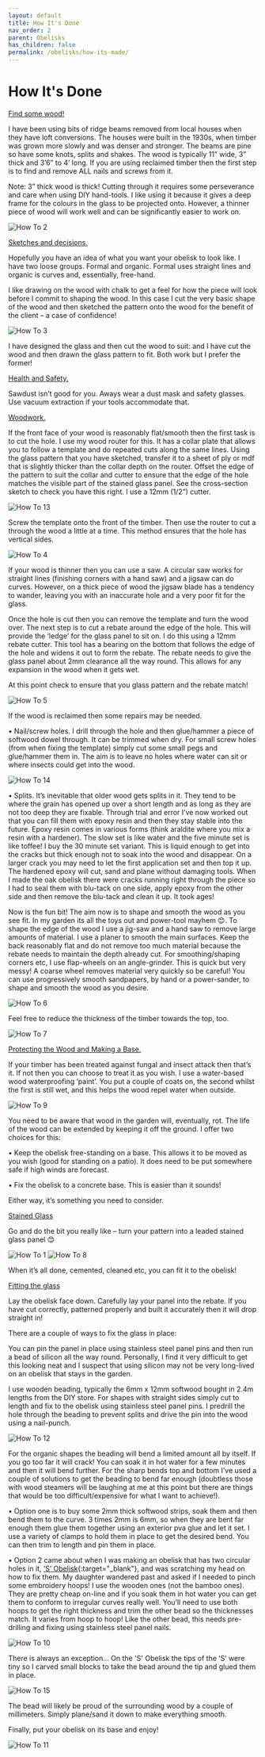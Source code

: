 ```yaml
---
layout: default
title: How It's Done
nav_order: 2
parent: Obelisks
has_children: false
permalink: /obelisks/how-its-made/
---
```


# How It's Done

<u>Find some wood!</u>

I have been using bits of ridge beams removed from local houses when they have loft conversions. The houses were built in the 1930s, when timber was grown more slowly and was denser and stronger. The beams are pine so have some knots, splits and shakes. The wood is typically 11” wide, 3” thick and 3’6” to 4’ long.
If you are using reclaimed timber then the first step is to find and remove ALL nails and screws from it. 

Note: 3” thick wood is thick! Cutting through it requires some perseverance and care when using DIY hand-tools. I like using it because it gives a deep frame for the colours in the glass to be projected onto. However, a thinner piece of wood will work well and can be significantly easier to work on.

![How To 2](/images/2%20timber.jpg)

<u>Sketches and decisions.</u>

Hopefully you have an idea of what you want your obelisk to look like. I have two loose groups. Formal and organic. Formal uses straight lines and organic is curves and, essentially, free-hand.

I like drawing on the wood with chalk to get a feel for how the piece will look before I commit to shaping the wood. In this case I cut the very basic shape of the wood and then sketched the pattern onto the wood for the benefit of the client – a case of confidence!

![How To 3](/images/3%20shaped.jpg)

I have designed the glass and then cut the wood to suit: and I have cut the wood and then drawn the glass pattern to fit. Both work but I prefer the former!

<u>Health and Safety.</u>

Sawdust isn’t good for you. Aways wear a dust mask and safety glasses. Use vacuum extraction if your tools accommodate that.

<u>Woodwork.</u>

If the front face of your wood is reasonably flat/smooth then the first task is to cut the hole. I use my wood router for this. It has a collar plate that allows you to follow a template and do repeated cuts along the same lines. Using the glass pattern that you have sketched, transfer it to a sheet of ply or mdf that is slightly thicker than the collar depth on the router. Offset the edge of the pattern to suit the collar and cutter to ensure that the edge of the hole matches the visible part of the stained glass panel. See the cross-section sketch to check you have this right. I use a 12mm (1/2”) cutter.

![How To 13](/images/13%20section.jpg)

Screw the template onto the front of the timber. Then use the router to cut a through the wood a little at a time. This method ensures that the hole has vertical sides.

![How To 4](/images/4%20template.jpg)

If your wood is thinner then you can use a saw. A circular saw works for straight lines (finishing corners with a hand saw) and a jigsaw can do curves. However, on a thick piece of wood the jigsaw blade has a tendency to wander, leaving you with an inaccurate hole and a very poor fit for the glass.

Once the hole is cut then you can remove the template and turn the wood over. The next step is to cut a rebate around the edge of the hole. This will provide the ‘ledge’ for the glass panel to sit on. I do this using a 12mm rebate cutter. This tool has a bearing on the bottom that follows the edge of the hole and widens it out to form the rebate. The rebate needs to give the glass panel about 2mm clearance all the way round. This allows for any expansion in the wood when it gets wet.

At this point check to ensure that you glass pattern and the rebate match!

![How To 5](/images/5%20rebate.jpg)

If the wood is reclaimed then some repairs may be needed. 

•	Nail/screw holes. I drill through the hole and then glue/hammer a piece of softwood dowel through. It can be trimmed when dry. For small screw holes (from when fixing the template) simply cut some small pegs and glue/hammer them in. The aim is to leave no holes where water can sit or where insects could get into the wood.

![How To 14](/images/14%20repair.jpg)

•	Splits. It’s inevitable that older wood gets splits in it. They tend to be where the grain has opened up over a short length and as long as they are not too deep they are fixable. Through trial and error I’ve now worked out that you can fill them with epoxy resin and then they stay stable into the future. Epoxy resin comes in various forms (think araldite where you mix a resin with a hardener). The slow set is like water and the five minute set is like toffee! I buy the 30 minute set variant. This is liquid enough to get into the cracks but thick enough not to soak into the wood and disappear. On a larger crack you may need to let the first application set and then top it up. The hardened epoxy will cut, sand and plane without damaging tools. When I made the oak obelisk there were cracks running right through the piece so I had to seal them with blu-tack on one side, apply epoxy from the other side and then remove the blu-tack and clean it up. It took ages! 

Now is the fun bit! The aim now is to shape and smooth the wood as you see fit. In my garden its all the toys out and power-tool mayhem 😊. To shape the edge of the wood I use a jig-saw and a hand saw to remove large amounts of material. I use a planer to smooth the main surfaces. Keep the back reasonably flat and do not remove too much material because the rebate needs to maintain the depth already cut. For smoothing/shaping corners etc, I use flap-wheels on an angle-grinder. This is quick but very messy! A coarse wheel removes material very quickly so be careful! You can use progressively smooth sandpapers, by hand or a power-sander, to shape and smooth the wood as you desire.

![How To 6](/images/6%20shaped.jpg)

Feel free to reduce the thickness of the timber towards the top, too.

![How To 7](/images/7%20shaped.jpg)

<u>Protecting the Wood and Making a Base.</u>

If your timber has been treated against fungal and insect attack then that’s it. If not then you can choose to treat it as you wish. I use a water-based wood waterproofing ‘paint’. You put a couple of coats on, the second whilst the first is still wet, and this helps the wood repel water when outside. 

![How To 9](/images/9%20roxil.jpg)

You need to be aware that wood in the garden will, eventually, rot. The life of the wood can be extended by keeping it off the ground. I offer two choices for this:

•	Keep the obelisk free-standing on a base. This allows it to be moved as you wish (good for standing on a patio). It does need to be put somewhere safe if high winds are forecast.

•	Fix the obelisk to a concrete base. This is easier than it sounds! 

Either way, it’s something you need to consider.

<u>Stained Glass</u>

Go and do the bit you really like – turn your pattern into a leaded stained glass panel 😊

![How To 1](/images/1%20pattern.jpg)
![How To 8](/images/8%20panel.jpg)

When it’s all done, cemented, cleaned etc, you can fit it to the obelisk!

<u>Fitting the glass</u>

Lay the obelisk face down. Carefully lay your panel into the rebate. If you have cut correctly, patterned properly and built it accurately then it will drop straight in!

There are a couple of ways to fix the glass in place:

You can pin the panel in place using stainless steel panel pins and then run a bead of silicon all the way round. Personally, I find it very difficult to get this looking neat and I suspect that using silicon may not be very long-lived on an obelisk that stays in the garden.

I use wooden beading, typically the 6mm x 12mm softwood bought in 2.4m lengths from the DIY store. For shapes with straight sides simply cut to length and fix to the obelisk using stainless steel panel pins. I predrill the hole through the beading to prevent splits and drive the pin into the wood using a nail-punch. 

![How To 12](/images/12%20bead.jpg)

For the organic shapes the beading will bend a limited amount all by itself. If you go too far it will crack! You can soak it in hot water for a few minutes and then it will bend further. For the sharp bends top and bottom I’ve used a couple of solutions to get the beading to bend far enough (doubtless those with wood steamers will be laughing at me at this point but there are things that would be too difficult/expensive for what I want to achieve!). 

•	Option one is to buy some 2mm thick softwood strips, soak them and then bend them to the curve. 3 times 2mm is 6mm, so when they are bent far enough them glue them together using an exterior pva glue and let it set. I use a variety of clamps to hold them in place to get the desired bend. You can then trim to length and pin them in place. 

•	Option 2 came about when I was making an obelisk that has two circular holes in it, [‘S’ Obelisk](https://andysglass.co.uk/obelisks/gallery/S.html){:target="_blank"}, and was scratching my head on how to fix them. My daughter wandered past and asked if I needed to pinch some embroidery hoops! I use the wooden ones (not the bamboo ones). They are pretty cheap on-line and if you soak them in hot water you can get them to conform to irregular curves really well. You’ll need to use both hoops to get the right thickness and trim the other bead so the thicknesses match. It varies from hoop to hoop! Like the other bead, this needs pre-drilling and fixing using stainless steel panel nails.

![How To 10](/images/10%20beading.jpg)

There is always an exception… On the 'S' Obelisk the tips of the ‘S’ were tiny so I carved small blocks to take the bead around the tip and glued them in place.

![How To 15](/images/15%20carved.jpg)

The bead will likely be proud of the surrounding wood by a couple of millimeters. Simply plane/sand it down to make everything smooth.

Finally, put your obelisk on its base and enjoy!

![How To 11](/images/11%20finished.jpg)


